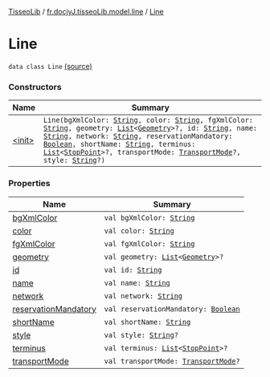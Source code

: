 [TisseoLib](../../index.md) / [fr.docjyJ.tisseoLib.model.line](../index.md) / [Line](./index.md)

# Line

`data class Line` [(source)](https://github.com/docjyJ/TisseoLib/tree/master/src/main/kotlin/fr/docjyJ/tisseoLib/model/line/Line.kt#L5)

### Constructors

| Name | Summary |
|---|---|
| [&lt;init&gt;](-init-.md) | `Line(bgXmlColor: `[`String`](https://kotlinlang.org/api/latest/jvm/stdlib/kotlin/-string/index.html)`, color: `[`String`](https://kotlinlang.org/api/latest/jvm/stdlib/kotlin/-string/index.html)`, fgXmlColor: `[`String`](https://kotlinlang.org/api/latest/jvm/stdlib/kotlin/-string/index.html)`, geometry: `[`List`](https://kotlinlang.org/api/latest/jvm/stdlib/kotlin.collections/-list/index.html)`<`[`Geometry`](../-geometry/index.md)`>?, id: `[`String`](https://kotlinlang.org/api/latest/jvm/stdlib/kotlin/-string/index.html)`, name: `[`String`](https://kotlinlang.org/api/latest/jvm/stdlib/kotlin/-string/index.html)`, network: `[`String`](https://kotlinlang.org/api/latest/jvm/stdlib/kotlin/-string/index.html)`, reservationMandatory: `[`Boolean`](https://kotlinlang.org/api/latest/jvm/stdlib/kotlin/-boolean/index.html)`, shortName: `[`String`](https://kotlinlang.org/api/latest/jvm/stdlib/kotlin/-string/index.html)`, terminus: `[`List`](https://kotlinlang.org/api/latest/jvm/stdlib/kotlin.collections/-list/index.html)`<`[`StopPoint`](../../fr.docjy-j.tisseo-lib.model.stop-point/-stop-point/index.md)`>?, transportMode: `[`TransportMode`](../-transport-mode/index.md)`?, style: `[`String`](https://kotlinlang.org/api/latest/jvm/stdlib/kotlin/-string/index.html)`?)` |

### Properties

| Name | Summary |
|---|---|
| [bgXmlColor](bg-xml-color.md) | `val bgXmlColor: `[`String`](https://kotlinlang.org/api/latest/jvm/stdlib/kotlin/-string/index.html) |
| [color](color.md) | `val color: `[`String`](https://kotlinlang.org/api/latest/jvm/stdlib/kotlin/-string/index.html) |
| [fgXmlColor](fg-xml-color.md) | `val fgXmlColor: `[`String`](https://kotlinlang.org/api/latest/jvm/stdlib/kotlin/-string/index.html) |
| [geometry](geometry.md) | `val geometry: `[`List`](https://kotlinlang.org/api/latest/jvm/stdlib/kotlin.collections/-list/index.html)`<`[`Geometry`](../-geometry/index.md)`>?` |
| [id](id.md) | `val id: `[`String`](https://kotlinlang.org/api/latest/jvm/stdlib/kotlin/-string/index.html) |
| [name](name.md) | `val name: `[`String`](https://kotlinlang.org/api/latest/jvm/stdlib/kotlin/-string/index.html) |
| [network](network.md) | `val network: `[`String`](https://kotlinlang.org/api/latest/jvm/stdlib/kotlin/-string/index.html) |
| [reservationMandatory](reservation-mandatory.md) | `val reservationMandatory: `[`Boolean`](https://kotlinlang.org/api/latest/jvm/stdlib/kotlin/-boolean/index.html) |
| [shortName](short-name.md) | `val shortName: `[`String`](https://kotlinlang.org/api/latest/jvm/stdlib/kotlin/-string/index.html) |
| [style](style.md) | `val style: `[`String`](https://kotlinlang.org/api/latest/jvm/stdlib/kotlin/-string/index.html)`?` |
| [terminus](terminus.md) | `val terminus: `[`List`](https://kotlinlang.org/api/latest/jvm/stdlib/kotlin.collections/-list/index.html)`<`[`StopPoint`](../../fr.docjy-j.tisseo-lib.model.stop-point/-stop-point/index.md)`>?` |
| [transportMode](transport-mode.md) | `val transportMode: `[`TransportMode`](../-transport-mode/index.md)`?` |
